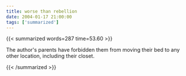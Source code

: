 ```yaml
---
title: worse than rebellion
date: 2004-01-17 21:00:00
tags: ['summarized']
---
```


{{< summarized words=287 time=53.60 >}}

The author's parents have forbidden them from moving their bed to any other location, including their closet.

{{< /summarized >}}